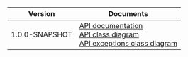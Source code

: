 | Version | Documents |
|:---:|---|
| 1.0.0-SNAPSHOT | [API documentation](1.0.0-SNAPSHOT)<br>[API class diagram](1.0.0-SNAPSHOT/api_class_diagram.svg)<br>[API exceptions class diagram](1.0.0-SNAPSHOT/api_exceptions_class_diagram.svg) |
